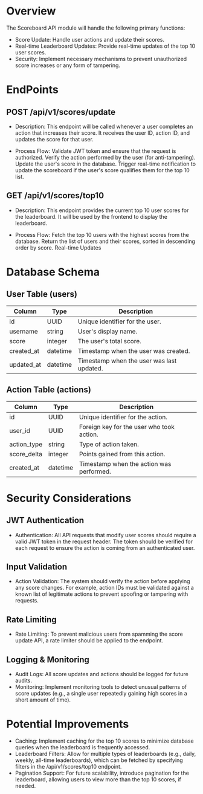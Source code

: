 
# Overview
The Scoreboard API module will handle the following primary functions:

- Score Update: Handle user actions and update their scores.
- Real-time Leaderboard Updates: Provide real-time updates of the top 10 user scores.
- Security: Implement necessary mechanisms to prevent unauthorized score increases or any form of tampering.

# EndPoints

## POST /api/v1/scores/update
- Description: This endpoint will be called whenever a user completes an action that increases their score. It receives the user ID, action ID, and updates the score for that user.


- Process Flow:
Validate JWT token and ensure that the request is authorized.
Verify the action performed by the user (for anti-tampering).
Update the user's score in the database.
Trigger real-time notification to update the scoreboard if the user's score qualifies them for the top 10 list.

## GET /api/v1/scores/top10
- Description: This endpoint provides the current top 10 user scores for the leaderboard. It will be used by the frontend to display the leaderboard.

- Process Flow:
Fetch the top 10 users with the highest scores from the database.
Return the list of users and their scores, sorted in descending order by score.
Real-time Updates


# Database Schema
## User Table (users)

| Column      | Type      | Description                              |
|-------------|-----------|------------------------------------------|
| id          | UUID      | Unique identifier for the user.          |
| username    | string    | User's display name.                     |
| score       | integer   | The user's total score.                  |
| created_at  | datetime  | Timestamp when the user was created.     |
| updated_at  | datetime  | Timestamp when the user was last updated. |

## Action Table (actions)

| Column      | Type      | Description                              |
|-------------|-----------|------------------------------------------|
| id          | UUID      | Unique identifier for the action.        |
| user_id     | UUID      | Foreign key for the user who took action.|
| action_type | string    | Type of action taken.                    |
| score_delta | integer   | Points gained from this action.          |
| created_at  | datetime  | Timestamp when the action was performed. |



# Security Considerations
## JWT Authentication
- Authentication: All API requests that modify user scores should require a valid JWT token in the request header. The token should be verified for each request to ensure the action is coming from an authenticated user.
## Input Validation
- Action Validation: The system should verify the action before applying any score changes. For example, action IDs must be validated against a known list of legitimate actions to prevent spoofing or tampering with requests.
## Rate Limiting
- Rate Limiting: To prevent malicious users from spamming the score update API, a rate limiter should be applied to the endpoint.
## Logging & Monitoring
- Audit Logs: All score updates and actions should be logged for future audits.
- Monitoring: Implement monitoring tools to detect unusual patterns of score updates (e.g., a single user repeatedly gaining high scores in a short amount of time).
     
# Potential Improvements

- Caching: Implement caching for the top 10 scores to minimize database queries when the leaderboard is frequently accessed.
- Leaderboard Filters: Allow for multiple types of leaderboards (e.g., daily, weekly, all-time leaderboards), which can be fetched by specifying filters in the /api/v1/scores/top10 endpoint.
- Pagination Support: For future scalability, introduce pagination for the leaderboard, allowing users to view more than the top 10 scores, if needed.
